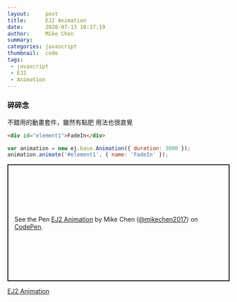 ```yaml
---
layout:     post
title:      EJ2 Animation
date:       2020-07-13 10:37:19
author:     Mike Chen
summary:    
categories: javascript
thumbnail:  code
tags:
 - javascript
 - EJ2
 - Animation
---
```



### 碎碎念
不錯用的動畫套件，雖然有點肥
用法也很直覺

```html
<div id="element1">FadeIn</div>
```

```js
var animation = new ej.base.Animation({ duration: 3000 });
animation.animate('#element1', { name: 'FadeIn' });
```

<p class="codepen" data-height="265" data-theme-id="dark" data-default-tab="html,result" data-user="mikechen2017" data-slug-hash="XWXBpqj" style="height: 265px; box-sizing: border-box; display: flex; align-items: center; justify-content: center; border: 2px solid; margin: 1em 0; padding: 1em;" data-pen-title="EJ2 Animation">
  <span>See the Pen <a href="https://codepen.io/mikechen2017/pen/XWXBpqj">
  EJ2 Animation</a> by Mike Chen (<a href="https://codepen.io/mikechen2017">@mikechen2017</a>)
  on <a href="https://codepen.io">CodePen</a>.</span>
</p>
<script async src="https://static.codepen.io/assets/embed/ei.js"></script>

[EJ2 Animation](https://ej2.syncfusion.com/javascript/documentation/api/base/animation/)